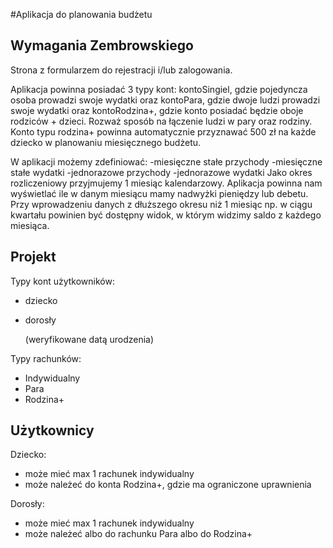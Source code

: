 #Aplikacja do planowania budżetu
## Wymagania Zembrowskiego
   Strona z formularzem do rejestracji i/lub zalogowania.

   Aplikacja powinna posiadać 3 typy kont: kontoSingiel, gdzie pojedyncza osoba prowadzi swoje wydatki oraz kontoPara, gdzie dwoje ludzi prowadzi swoje wydatki oraz kontoRodzina+, gdzie konto posiadać będzie oboje rodziców + dzieci. Rozważ sposób na łączenie ludzi w pary oraz rodziny. Konto typu rodzina+ powinna automatycznie przyznawać 500 zł na każde dziecko w planowaniu miesięcznego budżetu.
   
W aplikacji możemy zdefiniować:
   -miesięczne stałe przychody
   -miesięczne stałe wydatki
   -jednorazowe przychody
   -jednorazowe wydatki
   Jako okres rozliczeniowy przyjmujemy 1 miesiąc kalendarzowy.
   Aplikacja powinna nam wyświetlać ile w danym miesiącu mamy nadwyżki pieniędzy lub debetu. Przy wprowadzeniu danych z dłuższego okresu niż 1 miesiąc np. w ciągu kwartału powinien być dostępny widok, w którym widzimy saldo z każdego miesiąca.

## Projekt

Typy kont użytkowników:
- dziecko
- dorosły
  
  (weryfikowane datą urodzenia)


Typy rachunków:
- Indywidualny
- Para
- Rodzina+

## Użytkownicy

Dziecko:
- może mieć max 1 rachunek indywidualny
- może należeć do konta Rodzina+, gdzie ma ograniczone uprawnienia

Dorosły:
- może mieć max 1 rachunek indywidualny
- może należeć albo do rachunku Para albo do Rodzina+